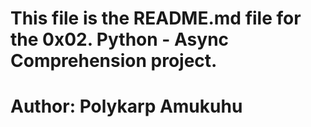 # This file is the README.md file for the 0x02. Python - Async Comprehension project.

# Author: Polykarp Amukuhu
